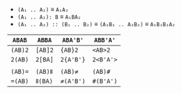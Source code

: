 <!-- TODO traditional notation of commutators -->

* `(A₁ .. A₂)` ≡ `A₁A₂`
* `(A₁ .. A₂): B` ≡ `A₁BA₂`
* `(A₁ .. A₂) :: (B₁ .. B₂)` ≡ `(A₁B₁ .. A₂B₂)` ≡ `A₁B₁B₂A₂`

| `ABAB`  | `ABBA`  | `ABA'B'`  | `ABB'A'`  |
|-|-|-|-|
| `(AB)2` | `[AB]2` | `{AB}2`   | `<AB>2`   |
| `2(AB)` | `2[BA]` | `2{A'B'}` | `2<B'A'>` |
| | | | |
| `(AB)=` | `(AB)Ⅱ` | `(AB)≠`   | `(AB)#`   |
| `=(AB)` | `Ⅱ(BA)` | `≠(A'B')` | `#(B'A')` |
